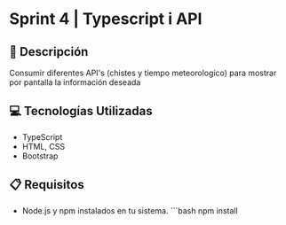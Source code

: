 # Sprint 4 | Typescript i API

## 📄 Descripción

Consumir diferentes API's (chistes y tiempo meteorologico) para mostrar por pantalla la información deseada

## 💻 Tecnologías Utilizadas

- TypeScript
- HTML, CSS
- Bootstrap

  
## 📋 Requisitos

- Node.js y npm instalados en tu sistema. ```bash
npm install
```
